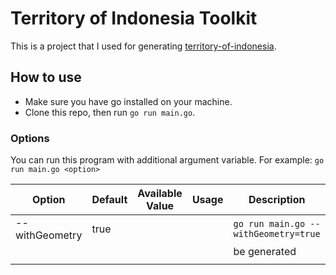 # Territory of Indonesia Toolkit
This is a project that I used for generating [territory-of-indonesia](https://github.com/rubichandrap/territory-of-indonesia).

## How to use
- Make sure you have go installed on your machine.
- Clone this repo, then run `go run main.go`.

### Options
You can run this program with additional argument variable. For example: `go run main.go <option>`

| Option         | Default | Available Value | Usage                                | Description
|----------------|---------|-----------------|--------------------------------------|-------------------------------------------------|
| --withGeometry | true    | <true>|<false>  | `go run main.go --withGeometry=true` | If you passing false, `geometry` property won't |
|                |         |                 |                                      | be generated                                    |
|                |         |                 |                                      |                                                 |